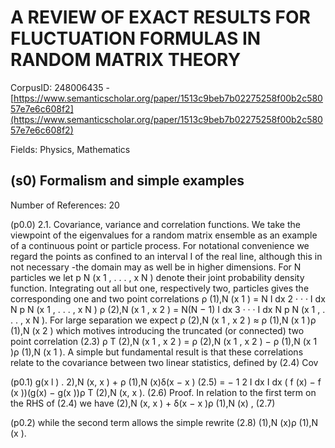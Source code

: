 # A REVIEW OF EXACT RESULTS FOR FLUCTUATION FORMULAS IN RANDOM MATRIX THEORY

CorpusID: 248006435 - [https://www.semanticscholar.org/paper/1513c9beb7b02275258f00b2c58057e7e6c608f2](https://www.semanticscholar.org/paper/1513c9beb7b02275258f00b2c58057e7e6c608f2)

Fields: Physics, Mathematics

## (s0) Formalism and simple examples
Number of References: 20

(p0.0) 2.1. Covariance, variance and correlation functions. We take the viewpoint of the eigenvalues for a random matrix ensemble as an example of a continuous point or particle process. For notational convenience we regard the points as confined to an interval I of the real line, although this in not necessary -the domain may as well be in higher dimensions. For N particles we let p N (x 1 , . . . , x N ) denote their joint probability density function. Integrating out all but one, respectively two, particles gives the corresponding one and two point correlations ρ (1),N (x 1 ) = N I dx 2 · · · I dx N p N (x 1 , . . . , x N ) ρ (2),N (x 1 , x 2 ) = N(N − 1) I dx 3 · · · I dx N p N (x 1 , . . . , x N ). For large separation we expect ρ (2),N (x 1 , x 2 ) ≈ ρ (1),N (x 1 )ρ (1),N (x 2 ) which motives introducing the truncated (or connected) two point correlation (2.3) ρ T (2),N (x 1 , x 2 ) = ρ (2),N (x 1 , x 2 ) − ρ (1),N (x 1 )ρ (1),N (x 1 ). A simple but fundamental result is that these correlations relate to the covariance between two linear statistics, defined by (2.4) Cov

(p0.1) g(x l ) .  2),N (x, x ) + ρ (1),N (x)δ(x − x ) (2.5) = − 1 2 I dx I dx ( f (x) − f (x ))(g(x) − g(x ))ρ T (2),N (x, x ). (2.6) Proof. In relation to the first term on the RHS of (2.4) we have (2),N (x, x ) + δ(x − x )ρ (1),N (x) , (2.7)

(p0.2) while the second term allows the simple rewrite (2.8) (1),N (x)ρ (1),N (x ).
